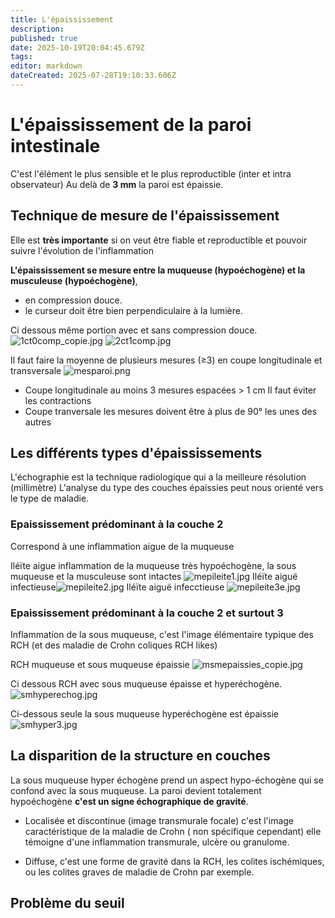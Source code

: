 ```yaml
---
title: L'épaississement
description: 
published: true
date: 2025-10-19T20:04:45.679Z
tags: 
editor: markdown
dateCreated: 2025-07-28T19:10:33.606Z
---
```


# L'épaississement de la paroi intestinale
C'est l'élément le plus sensible et le plus reproductible (inter et intra observateur)
Au delà de **3 mm** la paroi est épaissie.
## Technique de mesure de l'épaississement
Elle est **très importante** si on veut être fiable et reproductible et pouvoir suivre l'évolution de l'inflammation

**L'épaississement se mesure entre la muqueuse (hypoéchogène) et la musculeuse (hypoéchogène)**, 
- en compression douce. 
- le curseur doit être bien perpendiculaire à la lumière.

Ci dessous même portion avec et sans compression douce.
![1ct0comp_copie.jpg](/schemas/1ct0comp_copie.jpg)
![2ct1comp.jpg](/schemas/2ct1comp.jpg)

Il faut faire la moyenne de plusieurs mesures (≥3) en coupe longitudinale et transversale
![mesparoi.png](/schemas/mesparoi.png)
- Coupe longitudinale
au moins 3 mesures espacées > 1 cm
Il faut éviter les contractions
- Coupe tranversale
les mesures doivent être à plus de 90° les unes des autres
## Les différents types d'épaississements
L'échographie est la technique radiologique qui a la meilleure résolution (millimètre)
L'analyse du type des couches épaissies peut nous orienté vers le type de maladie.
### Epaississement prédominant à la couche 2
Correspond à une inflammation aigue de la muqueuse

Iléïte aigue inflammation de la muqueuse très hypoéchogène, la sous muqueuse et la musculeuse sont intactes
![mepileite1.jpg](/paroiinflammee/mepileite1.jpg)
Iléïte aiguë infectieuse![mepileite2.jpg](/paroiinflammee/mepileite2.jpg)
Iléïte aiguë infecctieuse
![mepileite3e.jpg](/paroiinflammee/mepileite3e.jpg)

### Epaississement prédominant à la couche 2 et surtout 3
Inflammation de la sous muqueuse, c'est l'image élémentaire typique des RCH (et des maladie de Crohn coliques RCH likes)

RCH muqueuse et sous muqueuse épaissie
![msmepaissies_copie.jpg](/paroiinflammee/msmepaissies_copie.jpg)

Ci dessous RCH avec sous muqueuse épaisse et hyperéchogène.
![smhyperechog.jpg](/paroiinflammee/smhyperechog.jpg)

Ci-dessous seule la sous muqueuse hyperéchogène est épaissie
![smhyper3.jpg](/paroiinflammee/smhyper3.jpg)
## La disparition de la structure en couches
La sous muqueuse hyper échogène prend un aspect hypo-échogène qui se confond avec la sous muqueuse. La paroi devient totalement hypoéchogène **c'est un signe échographique de gravité**.

- Localisée et discontinue (image transmurale focale) c'est l'image caractéristique de la maladie de Crohn ( non spécifique cependant) elle témoigne d'une inflammation transmurale, ulcère ou granulome.

- Diffuse, c'est une forme de gravité dans la RCH, les colites ischémiques, ou les colites graves de maladie de Crohn par exemple.
## Problème du seuil